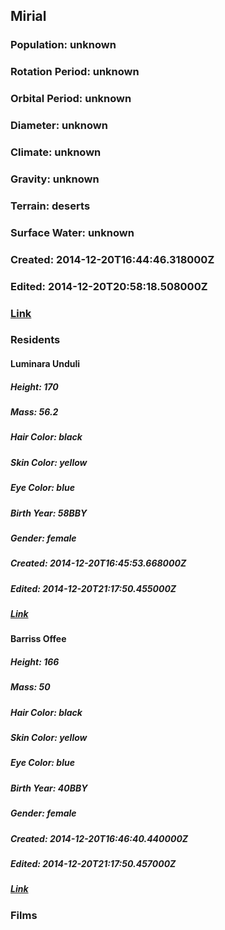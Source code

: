 ## Mirial
### Population: unknown
### Rotation Period: unknown
### Orbital Period: unknown
### Diameter: unknown
### Climate: unknown
### Gravity: unknown
### Terrain: deserts
### Surface Water: unknown
### Created: 2014-12-20T16:44:46.318000Z
### Edited: 2014-12-20T20:58:18.508000Z
### [Link](https://swapi.dev/api/planets/51/)
### Residents
#### Luminara Unduli
##### Height: 170
##### Mass: 56.2
##### Hair Color: black
##### Skin Color: yellow
##### Eye Color: blue
##### Birth Year: 58BBY
##### Gender: female
##### Created: 2014-12-20T16:45:53.668000Z
##### Edited: 2014-12-20T21:17:50.455000Z
##### [Link](https://swapi.dev/api/people/64/)
#### Barriss Offee
##### Height: 166
##### Mass: 50
##### Hair Color: black
##### Skin Color: yellow
##### Eye Color: blue
##### Birth Year: 40BBY
##### Gender: female
##### Created: 2014-12-20T16:46:40.440000Z
##### Edited: 2014-12-20T21:17:50.457000Z
##### [Link](https://swapi.dev/api/people/65/)
### Films